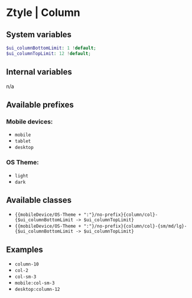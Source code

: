 # Ztyle | Column

## System variables

```php
$ui_columnBottomLimit: 1 !default;
$ui_columnTopLimit: 12 !default;
```

## Internal variables

n/a

## Available prefixes

### Mobile devices:
- `mobile`
- `tablet`
- `desktop`

### OS Theme: 
- `light`
- `dark`

## Available classes

- `{{mobileDevice/OS-Theme + ":"}/no-prefix}{column/col}-{$ui_columnBottomLimit -> $ui_columnTopLimit}`
- `{{mobileDevice/OS-Theme + ":"}/no-prefix}{column/col}-{sm/md/lg}-{$ui_columnBottomLimit -> $ui_columnTopLimit}`

## Examples

- `column-10`
- `col-2`
- `col-sm-3`
- `mobile:col-sm-3`
- `desktop:column-12`
